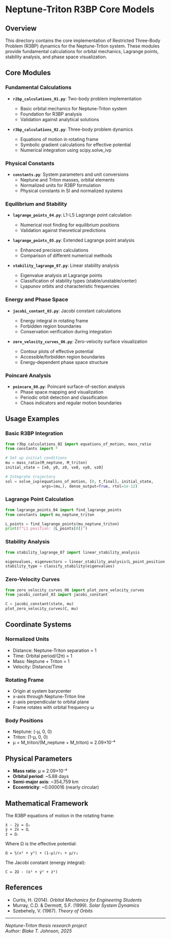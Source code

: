 # Neptune-Triton R3BP Core Models

## Overview
This directory contains the core implementation of Restricted Three-Body Problem (R3BP) dynamics for the Neptune-Triton system. These modules provide fundamental calculations for orbital mechanics, Lagrange points, stability analysis, and phase space visualization.

## Core Modules

### Fundamental Calculations
- **`r2bp_calculations_01.py`**: Two-body problem implementation
  - Basic orbital mechanics for Neptune-Triton system
  - Foundation for R3BP analysis
  - Validation against analytical solutions

- **`r3bp_calculations_02.py`**: Three-body problem dynamics
  - Equations of motion in rotating frame
  - Symbolic gradient calculations for effective potential
  - Numerical integration using scipy.solve_ivp

### Physical Constants
- **`constants.py`**: System parameters and unit conversions
  - Neptune and Triton masses, orbital elements
  - Normalized units for R3BP formulation
  - Physical constants in SI and normalized systems

### Equilibrium and Stability
- **`lagrange_points_04.py`**: L1-L5 Lagrange point calculation
  - Numerical root finding for equilibrium positions
  - Validation against theoretical predictions

- **`lagrange_points_05.py`**: Extended Lagrange point analysis
  - Enhanced precision calculations
  - Comparison of different numerical methods

- **`stability_lagrange_07.py`**: Linear stability analysis
  - Eigenvalue analysis at Lagrange points
  - Classification of stability types (stable/unstable/center)
  - Lyapunov orbits and characteristic frequencies

### Energy and Phase Space
- **`jacobi_contant_03.py`**: Jacobi constant calculations
  - Energy integral in rotating frame
  - Forbidden region boundaries
  - Conservation verification during integration

- **`zero_velocity_curves_06.py`**: Zero-velocity surface visualization
  - Contour plots of effective potential
  - Accessible/forbidden region boundaries
  - Energy-dependent phase space structure

### Poincaré Analysis
- **`poincare_08.py`**: Poincaré surface-of-section analysis
  - Phase space mapping and visualization
  - Periodic orbit detection and classification
  - Chaos indicators and regular motion boundaries

## Usage Examples

### Basic R3BP Integration
```python
from r3bp_calculations_02 import equations_of_motion, mass_ratio
from constants import *

# Set up initial conditions
mu = mass_ratio(M_neptune, M_triton)
initial_state = [x0, y0, z0, vx0, vy0, vz0]

# Integrate trajectory
sol = solve_ivp(equations_of_motion, [0, t_final], initial_state, 
                args=(mu,), dense_output=True, rtol=1e-12)
```

### Lagrange Point Calculation
```python
from lagrange_points_04 import find_lagrange_points
from constants import mu_neptune_triton

L_points = find_lagrange_points(mu_neptune_triton)
print(f"L1 position: {L_points[0]}")
```

### Stability Analysis
```python
from stability_lagrange_07 import linear_stability_analysis

eigenvalues, eigenvectors = linear_stability_analysis(L_point_position, mu)
stability_type = classify_stability(eigenvalues)
```

### Zero-Velocity Curves
```python
from zero_velocity_curves_06 import plot_zero_velocity_curves
from jacobi_contant_03 import jacobi_constant

C = jacobi_constant(state, mu)
plot_zero_velocity_curves(C, mu)
```

## Coordinate Systems

### Normalized Units
- Distance: Neptune-Triton separation = 1
- Time: Orbital period/(2π) = 1  
- Mass: Neptune + Triton = 1
- Velocity: Distance/Time

### Rotating Frame
- Origin at system barycenter
- x-axis through Neptune-Triton line
- z-axis perpendicular to orbital plane
- Frame rotates with orbital frequency ω

### Body Positions
- Neptune: (-μ, 0, 0)
- Triton: (1-μ, 0, 0)
- μ = M_triton/(M_neptune + M_triton) ≈ 2.09×10⁻⁴

## Physical Parameters
- **Mass ratio**: μ ≈ 2.09×10⁻⁴
- **Orbital period**: ~5.88 days
- **Semi-major axis**: ~354,759 km
- **Eccentricity**: ~0.000016 (nearly circular)

## Mathematical Framework

The R3BP equations of motion in the rotating frame:
```
ẍ - 2ẏ = Ωₓ
ÿ + 2ẋ = Ωᵧ  
z̈ = Ωᵣ
```

Where Ω is the effective potential:
```
Ω = ½(x² + y²) + (1-μ)/r₁ + μ/r₂
```

The Jacobi constant (energy integral):
```
C = 2Ω - (ẋ² + ẏ² + ż²)
```

## References
- Curtis, H. (2014). *Orbital Mechanics for Engineering Students*
- Murray, C.D. & Dermott, S.F. (1999). *Solar System Dynamics*
- Szebehely, V. (1967). *Theory of Orbits*

---
*Neptune-Triton thesis research project*  
*Author: Blake T. Johnson, 2025*
